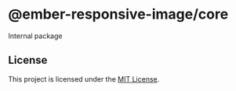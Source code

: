 # @ember-responsive-image/core

Internal package

## License

This project is licensed under the [MIT License](../../LICENSE.md).
